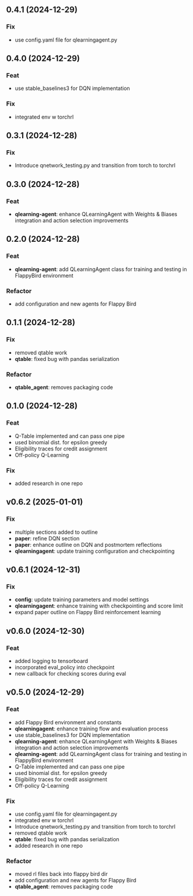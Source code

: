 ## 0.4.1 (2024-12-29)

### Fix

- use config.yaml file for qlearningagent.py

## 0.4.0 (2024-12-29)

### Feat

- use stable_baselines3 for DQN implementation

### Fix

- integrated env w torchrl

## 0.3.1 (2024-12-28)

### Fix

- Introduce qnetwork_testing.py and transition from torch to torchrl

## 0.3.0 (2024-12-28)

### Feat

- **qlearning-agent**: enhance QLearningAgent with Weights & Biases integration and action selection improvements

## 0.2.0 (2024-12-28)

### Feat

- **qlearning-agent**: add QLearningAgent class for training and testing in FlappyBird environment

### Refactor

- add configuration and new agents for Flappy Bird

## 0.1.1 (2024-12-28)

### Fix

- removed qtable work
- **qtable**: fixed bug with pandas serialization

### Refactor

- **qtable_agent**: removes packaging code

## 0.1.0 (2024-12-28)

### Feat

- Q-Table implemented and can pass one pipe
- used binomial dist. for epsilon greedy
- Eligibility traces for credit assignment
- Off-policy Q-Learning

### Fix

- added research in one repo

## v0.6.2 (2025-01-01)

### Fix

- multiple sections added to outline
- **paper**: refine DQN section
- **paper**: enhance outline on DQN and postmortem reflections
- **qlearningagent**: update training configuration and checkpointing

## v0.6.1 (2024-12-31)

### Fix

- **config**: update training parameters and model settings
- **qlearningagent**: enhance training with checkpointing and score limit
- expand paper outline on Flappy Bird reinforcement learning

## v0.6.0 (2024-12-30)

### Feat

- added logging to tensorboard
- incorporated eval_policy into checkpoint
- new callback for checking scores during eval

## v0.5.0 (2024-12-29)

### Feat

- add Flappy Bird environment and constants
- **qlearningagent**: enhance training flow and evaluation process
- use stable_baselines3 for DQN implementation
- **qlearning-agent**: enhance QLearningAgent with Weights & Biases integration and action selection improvements
- **qlearning-agent**: add QLearningAgent class for training and testing in FlappyBird environment
- Q-Table implemented and can pass one pipe
- used binomial dist. for epsilon greedy
- Eligibility traces for credit assignment
- Off-policy Q-Learning

### Fix

- use config.yaml file for qlearningagent.py
- integrated env w torchrl
- Introduce qnetwork_testing.py and transition from torch to torchrl
- removed qtable work
- **qtable**: fixed bug with pandas serialization
- added research in one repo

### Refactor

- moved rl files back into flappy bird dir
- add configuration and new agents for Flappy Bird
- **qtable_agent**: removes packaging code
